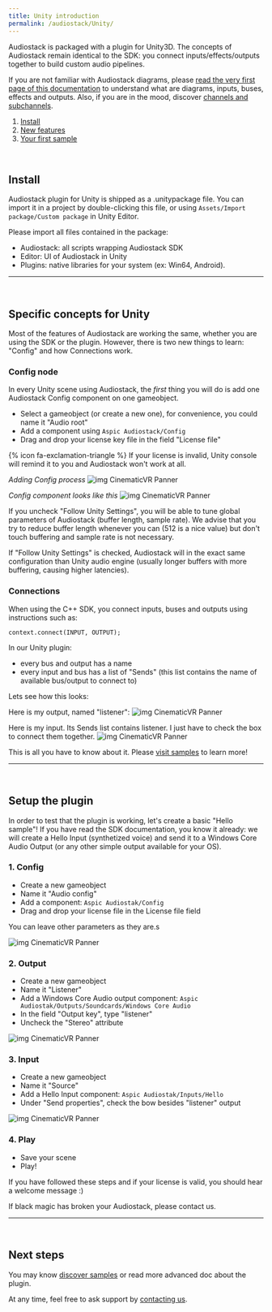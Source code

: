 ```yaml
---
title: Unity introduction
permalink: /audiostack/Unity/
---
```


Audiostack is packaged with a plugin for Unity3D. The concepts of Audiostack remain identical to the SDK: you connect inputs/effects/outputs together to build custom audio pipelines.

If you are not familiar with Audiostack diagrams, please [read the very first page of this documentation](../Index) to understand what are diagrams, inputs, buses, effects and outputs. Also, if you are in the mood, discover [channels and subchannels](../AdvancedConcepts#channels-and-subchannels).

1. [Install](#install)
2. [New features](#specific-concepts-for-unity)
3. [Your first sample](#setup-the-plugin)

<br/>

## Install

Audiostack plugin for Unity is shipped as a .unitypackage file. You can import it in a project by double-clicking this file, or using ```Assets/Import package/Custom package``` in Unity Editor.

Please import all files contained in the package:
- Audiostack: all scripts wrapping Audiostack SDK
- Editor: UI of Audiostack in Unity
- Plugins: native libraries for your system (ex: Win64, Android).

------

<br/>

## Specific concepts for Unity

Most of the features of Audiostack are working the same, whether you are using the SDK or the plugin. However, there is two new things to learn: "Config" and how Connections work.

### Config node

In every Unity scene using Audiostack, the *first* thing you will do is add one Audiostack Config component on one gameobject.

- Select a gameobject (or create a new one), for convenience, you could name it "Audio root"
- Add a component using ```Aspic Audiostack/Config```
- Drag and drop your license key file in the field "License file"

{% icon fa-exclamation-triangle  %} If your license is invalid, Unity console will remind it to you and Audiostack won't work at all.

_Adding Config process_
![img CinematicVR Panner]({{site.baseurl}}/audiostack/unity3d/img/addConfig.jpg)

_Config component looks like this_
![img CinematicVR Panner]({{site.baseurl}}/audiostack/unity3d/img/configNode.jpg)

If you uncheck "Follow Unity Settings", you will be able to tune global parameters of Audiostack (buffer length, sample rate). We advise that you try to reduce buffer length whenever you can (512 is a nice value) but don't touch buffering and sample rate is not necessary.

If "Follow Unity Settings" is checked, Audiostack will in the exact same configuration than Unity audio engine (usually longer buffers with more buffering, causing higher latencies).

### Connections

When using the C++ SDK, you connect inputs, buses and outputs using instructions such as:

```context.connect(INPUT, OUTPUT);```

In our Unity plugin:
- every bus and output has a name
- every input and bus has a list of "Sends" (this list contains the name of available bus/output to connect to)

Lets see how this looks:

Here is my output, named "listener":
![img CinematicVR Panner]({{site.baseurl}}/audiostack/unity3d/img/linksOutput.jpg)

Here is my input. Its Sends list contains listener. I just have to check the box to connect them together. 
![img CinematicVR Panner]({{site.baseurl}}/audiostack/unity3d/img/linksInput.jpg)

This is all you have to know about it. Please [visit samples](../unity3d/samples-list) to learn more!

------

<br/>

## Setup the plugin

In order to test that the plugin is working, let's create a basic "Hello sample"! If you have read the SDK documentation, you know it already: we will create a Hello Input (synthetized voice) and send it to a Windows Core Audio Output (or any other simple output available for your OS).

### 1. Config

- Create a new gameobject
- Name it "Audio config"
- Add a component: ```Aspic Audiostak/Config```
- Drag and drop your license file in the License file field

You can leave other parameters as they are.s

![img CinematicVR Panner]({{site.baseurl}}/audiostack/unity3d/img/sampleOne_COnfig.jpg)

### 2. Output

- Create a new gameobject
- Name it "Listener"
- Add a Windows Core Audio output component: ```Aspic Audiostak/Outputs/Soundcards/Windows Core Audio```
- In the field "Output key", type "listener"
- Uncheck the "Stereo" attribute

![img CinematicVR Panner]({{site.baseurl}}/audiostack/unity3d/img/sampleOne_In.jpg)

### 3. Input

- Create a new gameobject
- Name it "Source"
- Add a Hello Input component: ```Aspic Audiostak/Inputs/Hello```
- Under "Send properties", check the bow besides "listener" output

![img CinematicVR Panner]({{site.baseurl}}/audiostack/unity3d/img/sampleOne_Out.jpg)

### 4. Play

- Save your scene
- Play!

If you have followed these steps and if your license is valid, you should hear a welcome message :)

If black magic has broken your Audiostack, please contact us.


------

<br/>

## Next steps

You may know [discover samples](../unity3d/samples-list) or read more advanced doc about the plugin.

At any time, feel free to ask support by [contacting us](https://www.aspictechnologies.com/contact).
